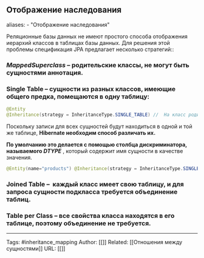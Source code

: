 ## Отображение наследования
aliases: 
	- "Отображение наследования"

Реляционные базы данных не имеют простого способа отображения иерархий классов в таблицах базы данных.
Для решения этой проблемы спецификация JPA предлагает несколько стратегий::
### _MappedSuperclass_ – родительские классы, не могут быть сущностями аннотация.

### Single Table – сущности из разных классов, имеющие общего предка, помещаются в одну таблицу: 
```java
@Entity 
@Inheritance(strategy = InheritanceType.SINGLE_TABLE) //  На класс родителя
```
Поскольку записи для всех сущностей будут находиться в одной и той же таблице, **Hibernate необходим способ различать их.**

**По умолчанию это делается с помощью столбца дискриминатора, называемого _DTYPE_** , который содержит имя сущности в качестве значения.
```java
@Entity(name="products") @Inheritance(strategy = InheritanceType.SINGLE_TABLE) @DiscriminatorColumn(name="product_type", discriminatorType = DiscriminatorType.INTEGER) public class MyProduct { // ... }
```
### Joined Table –  каждый класс имеет свою таблицу, и для запроса сущности подкласса требуется объединение таблиц.


### Table per Class – все свойства класса находятся в его таблице, поэтому объединение не требуется.

---
Tags: #inheritance_mapping
Author: [[]]
Related: [[Отношения между сущностями]]
URL: [[]]